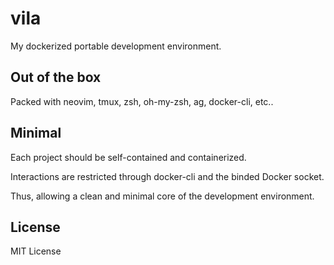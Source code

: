 vila
====

My dockerized portable development environment.

Out of the box
--------------
Packed with neovim, tmux, zsh, oh-my-zsh, ag, docker-cli, etc..

Minimal
-------
Each project should be self-contained and containerized.

Interactions are restricted through docker-cli and the binded Docker socket.

Thus, allowing a clean and minimal core of the development environment.

License
-------
MIT License
